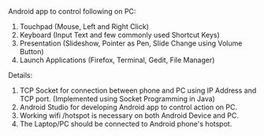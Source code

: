 Android app to control following on PC:

1. Touchpad (Mouse, Left and Right Click)
2. Keyboard (Input Text and few commonly used Shortcut Keys) 
3. Presentation (Slideshow, Pointer as Pen, Slide Change using Volume Button) 
4. Launch Applications (Firefox, Terminal, Gedit, File Manager)

Details:
1. TCP Socket for connection between phone and PC using IP Address
and TCP port. (Implemented using Socket Programming in Java)
2. Android Studio for developing Android app to control action on PC.
3. Working wifi /hotspot is necessary on both Android Device and PC.
4. The Laptop/PC should be connected to Android phone's hotspot.
